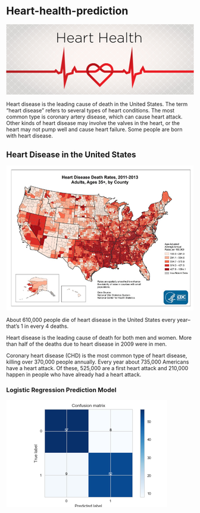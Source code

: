 # Heart-health-prediction

![1-Logo](Images/heart-health-series-img-final.jpg)

Heart disease is the leading cause of death in the United States. The term “heart disease” refers to several types of heart conditions. The most common type is coronary artery disease, which can cause heart attack. Other kinds of heart disease may involve the valves in the heart, or the heart may not pump well and cause heart failure. Some people are born with heart disease.

## Heart Disease in the United States

![2-BasicMap](Images/fs_heart_disease.png)

About 610,000 people die of heart disease in the United States every year–that’s 1 in every 4 deaths.

Heart disease is the leading cause of death for both men and women. More than half of the deaths due to heart disease in 2009 were in men.

Coronary heart disease (CHD) is the most common type of heart disease, killing over 370,000 people annually. Every year about 735,000 Americans have a heart attack. Of these, 525,000 are a first heart attack and 210,000 happen in people who have already had a heart attack.

### Logistic Regression Prediction Model

![3-BasicMap](ruturaj/confusion_matrix.png)
